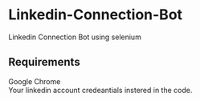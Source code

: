 # Linkedin-Connection-Bot
Linkedin Connection Bot using selenium
## Requirements
Google Chrome </br>
Your linkedin account credeantials instered in the code.
